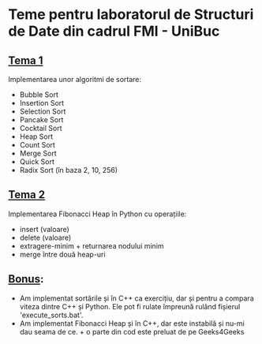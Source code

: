 # Teme pentru laboratorul de Structuri de Date din cadrul FMI - UniBuc 
## [Tema 1](https://github.com/smitoi/temeSD/tree/master/tema1)
Implementarea unor algoritmi de sortare:
 * Bubble Sort
 * Insertion Sort
 * Selection Sort 
 * Pancake Sort 
 * Cocktail Sort 
 * Heap Sort 
 * Count Sort
 * Merge Sort
 * Quick Sort
 * Radix Sort (în baza 2, 10, 256)

## [Tema 2](https://github.com/smitoi/temeSD/tree/master/tema2)
Implementarea Fibonacci Heap în Python cu operațiile:
  * insert (valoare)
  * delete (valoare)
  * extragere-minim + returnarea nodului minim
  * merge între două heap-uri

## [Bonus](https://github.com/smitoi/temeSD/tree/master/bonus): 
  * Am implementat sortările și în C++ ca exercițiu, dar și pentru a compara viteza dintre C++ și Python. Ele pot fi rulate împreună rulând fișierul 'execute_sorts.bat'.
  * Am implementat Fibonacci Heap și în C++, dar este instabilă și nu-mi dau seama de ce. + o parte din cod este preluat de pe Geeks4Geeks
